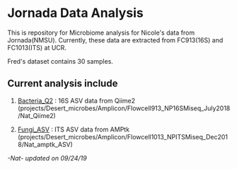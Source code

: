 # Jornada Data Analysis

This is repository for Microbiome analysis for Nicole's data from Jornada(NMSU). 
Currently, these data are extracted from FC913(16S) and FC1013(ITS) at UCR.

Fred's dataset contains 30 samples.

## Current analysis include

1. [Bacteria_Q2](Bacteria_Q2/) : 16S ASV data from Qiime2 (projects/Desert_microbes/Amplicon/Flowcell913_NP16SMiseq_July2018/Nat_Qiime2)

2. [Fungi_ASV](Fungi_ASV/) : ITS ASV data from AMPtk (projects/Desert_microbes/Amplicon/Flowcell1013_NPITSMiseq_Dec2018/Nat_amptk_ASV)

*-Nat- updated on 09/24/19*

